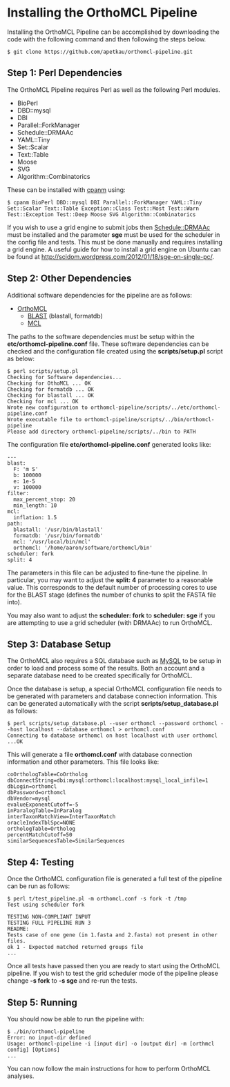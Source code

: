Installing the OrthoMCL Pipeline
================================

Installing the OrthoMCL Pipeline can be accomplished by downloading the code with the following command and then following the steps below.

	$ git clone https://github.com/apetkau/orthomcl-pipeline.git

Step 1: Perl Dependencies
-------------------------

The OrthoMCL Pipeline requires Perl as well as the following Perl modules.

* BioPerl
* DBD::mysql
* DBI
* Parallel::ForkManager
* Schedule::DRMAAc
* YAML::Tiny
* Set::Scalar
* Text::Table
* Moose
* SVG
* Algorithm::Combinatorics

These can be installed with [cpanm](http://search.cpan.org/dist/App-cpanminus/lib/App/cpanminus.pm) using:

	$ cpanm BioPerl DBD::mysql DBI Parallel::ForkManager YAML::Tiny Set::Scalar Text::Table Exception::Class Test::Most Test::Warn Test::Exception Test::Deep Moose SVG Algorithm::Combinatorics
	
If you wish to use a grid engine to submit jobs then [Schedule::DRMAAc](http://search.cpan.org/~tharsch/Schedule-DRMAAc-0.81/Schedule_DRMAAc.pod) must be installed and the parameter **sge** must be used for the scheduler in the config file and tests.  This must be done manually and requires installing a grid engine.  A useful guide for how to install a grid engine on Ubuntu can be found at http://scidom.wordpress.com/2012/01/18/sge-on-single-pc/.


Step 2: Other Dependencies
--------------------------

Additional software dependencies for the pipeline are as follows:

* [OrthoMCL](http://orthomcl.org/common/downloads/software/v2.0/)
   * [BLAST](http://blast.ncbi.nlm.nih.gov/Blast.cgi?CMD=Web&PAGE_TYPE=BlastDocs&DOC_TYPE=Download) (blastall, formatdb)
   * [MCL](http://www.micans.org/mcl/index.html)

The paths to the software dependencies must be setup within the **etc/orthomcl-pipeline.conf** file.  These software dependencies can be checked and the configuration file created using the **scripts/setup.pl** script as below:

	$ perl scripts/setup.pl
	Checking for Software dependencies...
	Checking for OthoMCL ... OK
	Checking for formatdb ... OK
	Checking for blastall ... OK
	Checking for mcl ... OK
	Wrote new configuration to orthomcl-pipeline/scripts/../etc/orthomcl-pipeline.conf
	Wrote executable file to orthomcl-pipeline/scripts/../bin/orthomcl-pipeline
	Please add directory orthomcl-pipeline/scripts/../bin to PATH
	
The configuration file **etc/orthomcl-pipeline.conf** generated looks like:

```
---
blast:
  F: 'm S'
  b: 100000
  e: 1e-5
  v: 100000
filter:
  max_percent_stop: 20
  min_length: 10
mcl:
  inflation: 1.5
path:
  blastall: '/usr/bin/blastall'
  formatdb: '/usr/bin/formatdb'
  mcl: '/usr/local/bin/mcl'
  orthomcl: '/home/aaron/software/orthomcl/bin'
scheduler: fork
split: 4
```

The parameters in this file can be adjusted to fine-tune the pipeline.  In particular, you may want to adjust the **split: 4** parameter to a reasonable value.  This corresponds to the default number of processing cores to use for the BLAST stage (defines the number of chunks to split the FASTA file into).

You may also want to adjust the **scheduler: fork** to **scheduler: sge** if you are attempting to use a grid scheduler (with DRMAAc) to run OrthoMCL.

Step 3: Database Setup
----------------------

The OrthoMCL also requires a SQL database such as [MySQL](http://www.mysql.com/) to be setup in order to load and process some of the results.  Both an account and a separate database need to be created specifically for OrthoMCL.

Once the database is setup, a special OrthoMCL configuration file needs to be generated with parameters and database connection information.  This can be generated automatically with the script **scripts/setup_database.pl** as follows:

	$ perl scripts/setup_database.pl --user orthomcl --password orthomcl --host localhost --database orthomcl > orthomcl.conf
	Connecting to database orthomcl on host localhost with user orthomcl ...OK
	
This will generate a file **orthomcl.conf** with database connection information and other parameters.  This file looks like:

```
coOrthologTable=CoOrtholog
dbConnectString=dbi:mysql:orthomcl:localhost:mysql_local_infile=1
dbLogin=orthomcl
dbPassword=orthomcl
dbVendor=mysql 
evalueExponentCutoff=-5
inParalogTable=InParalog
interTaxonMatchView=InterTaxonMatch
oracleIndexTblSpc=NONE
orthologTable=Ortholog
percentMatchCutoff=50
similarSequencesTable=SimilarSequences
```

Step 4: Testing
---------------

Once the OrthoMCL configuration file is generated a full test of the pipeline can be run as follows:

	$ perl t/test_pipeline.pl -m orthomcl.conf -s fork -t /tmp
	Test using scheduler fork
	
	TESTING NON-COMPLIANT INPUT
	TESTING FULL PIPELINE RUN 3
	README:
	Tests case of one gene (in 1.fasta and 2.fasta) not present in other files.
	ok 1 - Expected matched returned groups file
	...

Once all tests have passed then you are ready to start using the OrthoMCL pipeline.  If you wish to test the grid scheduler mode of the pipeline please change **-s fork** to **-s sge** and re-run the tests.

Step 5: Running
---------------

You should now be able to run the pipeline with:

	$ ./bin/orthomcl-pipeline
	Error: no input-dir defined
	Usage: orthomcl-pipeline -i [input dir] -o [output dir] -m [orthmcl config] [Options]
	...

You can now follow the main instructions for how to perform OrthoMCL analyses.
